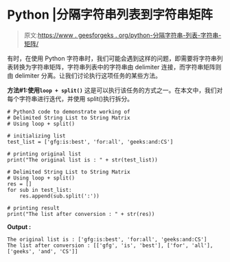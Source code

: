 # Python |分隔字符串列表到字符串矩阵

> 原文:[https://www . geesforgeks . org/python-分隔字符串-列表-字符串-矩阵/](https://www.geeksforgeeks.org/python-delimited-string-list-to-string-matrix/)

有时，在使用 Python 字符串时，我们可能会遇到这样的问题，即需要将字符串列表转换为字符串矩阵，字符串列表中的字符串由 delimiter 连接，而字符串矩阵则由 delimiter 分离。让我们讨论执行这项任务的某些方法。

**方法#1:使用`loop + split()`**
这是可以执行该任务的方式之一。在本文中，我们对每个字符串进行迭代，并使用 split()执行拆分。

```
# Python3 code to demonstrate working of 
# Delimited String List to String Matrix
# Using loop + split()

# initializing list
test_list = ['gfg:is:best', 'for:all', 'geeks:and:CS']

# printing original list
print("The original list is : " + str(test_list))

# Delimited String List to String Matrix
# Using loop + split()
res = []
for sub in test_list:
    res.append(sub.split(':'))

# printing result 
print("The list after conversion : " + str(res)) 
```

**Output :**

```
The original list is : ['gfg:is:best', 'for:all', 'geeks:and:CS']
The list after conversion : [['gfg', 'is', 'best'], ['for', 'all'], ['geeks', 'and', 'CS']]

```